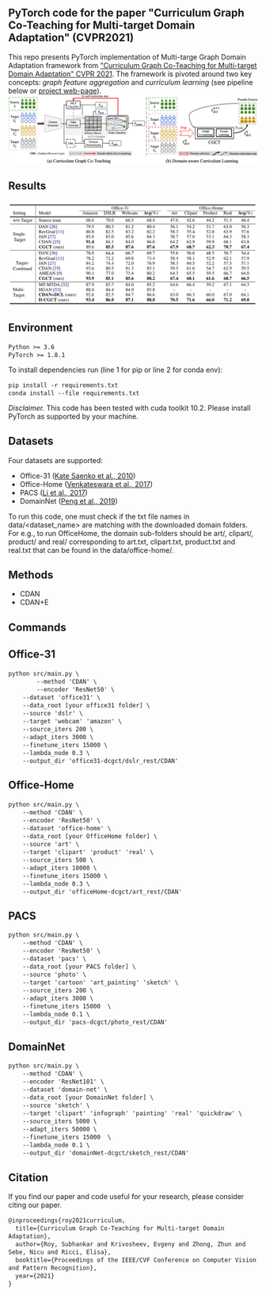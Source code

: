 ## PyTorch code for the paper "Curriculum Graph Co-Teaching for Multi-target Domain Adaptation" (CVPR2021)
This repo presents PyTorch implementation of Multi-targe Graph Domain Adaptation framework from ["Curriculum Graph Co-Teaching for Multi-target Domain Adaptation" CVPR 2021](https://arxiv.org/abs/).
The framework is pivoted around two key concepts: *graph feature aggregation* and *curriculum learning* (see pipeline below or [project web-page](https://roysubhankar.github.io/graph-coteaching-adaptation/)).
<img src="data/pipeline.png" width="1000">
## Results
<img src="data/results.png" width="600">

## Environment
```
Python >= 3.6
PyTorch >= 1.8.1
```
To install dependencies run (line 1 for pip or line 2 for conda env): 
```
pip install -r requirements.txt
conda install --file requirements.txt
```
*Disclaimer.*  This code has been tested with cuda toolkit 10.2. Please install PyTorch as supported by your machine.


## Datasets
Four datasets are supported:
* Office-31 ([Kate Saenko et al., 2010](https://link.springer.com/content/pdf/10.1007/978-3-642-15561-1_16.pdf))
* Office-Home ([Venkateswara et al., 2017](https://arxiv.org/abs/1706.07522))
* PACS ([Li et al., 2017](https://arxiv.org/abs/1710.03077))
* DomainNet ([Peng et al., 2019](http://ai.bu.edu/M3SDA/))

To run this code, one must check if the txt file names in data/<dataset_name> are matching with the downloaded domain folders. For e.g.,  to run OfficeHome, the domain sub-folders should be art/, clipart/, product/ and real/ corresponding to art.txt, clipart.txt, product.txt and real.txt that can be found in the data/office-home/.

## Methods
* CDAN
* CDAN+E

## Commands
## Office-31
```
python src/main.py \
        --method 'CDAN' \
        --encoder 'ResNet50' \
 	--dataset 'office31' \
 	--data_root [your office31 folder] \
 	--source 'dslr' \
 	--target 'webcam' 'amazon' \
 	--source_iters 200 \
 	--adapt_iters 3000 \
 	--finetune_iters 15000 \
 	--lambda_node 0.3 \
 	--output_dir 'office31-dcgct/dslr_rest/CDAN'
```

## Office-Home
```
python src/main.py \
	--method 'CDAN' \
	--encoder 'ResNet50' \
	--dataset 'office-home' \
	--data_root [your OfficeHome folder] \
	--source 'art' \
	--target 'clipart' 'product' 'real' \
	--source_iters 500 \
	--adapt_iters 10000 \
	--finetune_iters 15000 \
	--lambda_node 0.3 \
	--output_dir 'officeHome-dcgct/art_rest/CDAN' 
```

## PACS
```
python src/main.py \
	--method 'CDAN' \
	--encoder 'ResNet50' \
	--dataset 'pacs' \
	--data_root [your PACS folder] \
	--source 'photo' \
	--target 'cartoon' 'art_painting' 'sketch' \
	--source_iters 200 \
	--adapt_iters 3000 \
	--finetune_iters 15000  \
	--lambda_node 0.1 \
	--output_dir 'pacs-dcgct/photo_rest/CDAN'  
```

## DomainNet
```
python src/main.py \
	--method 'CDAN' \
	--encoder 'ResNet101' \
	--dataset 'domain-net' \
	--data_root [your DomainNet folder] \
	--source 'sketch' \
	--target 'clipart' 'infograph' 'painting' 'real' 'quickdraw' \
	--source_iters 5000 \
	--adapt_iters 50000 \
	--finetune_iters 15000  \
	--lambda_node 0.1 \
	--output_dir 'domainNet-dcgct/sketch_rest/CDAN'
```
## Citation
If you find our paper and code useful for your research, please consider citing our paper.
```
@inproceedings{roy2021curriculum,
  title={Curriculum Graph Co-Teaching for Multi-target Domain Adaptation},
  author={Roy, Subhankar and Krivosheev, Evgeny and Zhong, Zhun and Sebe, Nicu and Ricci, Elisa},
  booktitle={Proceedings of the IEEE/CVF Conference on Computer Vision and Pattern Recognition},
  year={2021}
}
```
